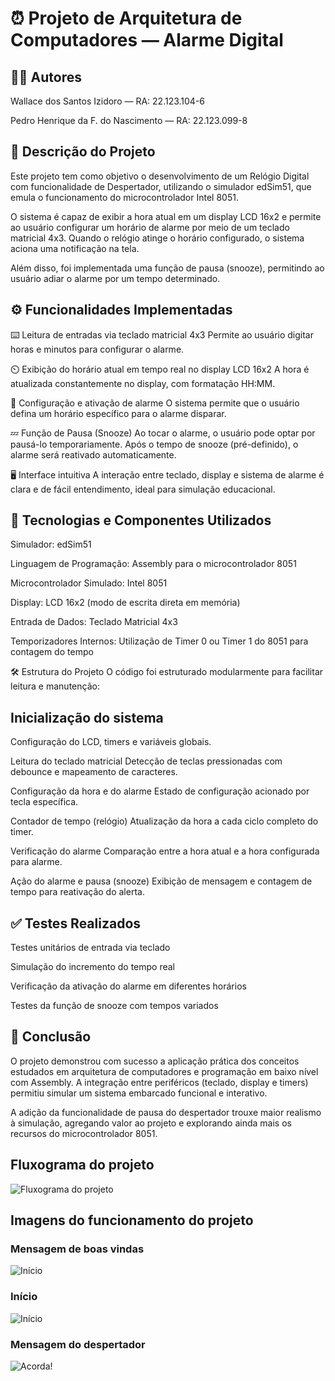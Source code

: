 # ⏰ Projeto de Arquitetura de Computadores — Alarme Digital

## 👨‍💻 Autores
Wallace dos Santos Izidoro — RA: 22.123.104-6

Pedro Henrique da F. do Nascimento — RA: 22.123.099-8

## 📌 Descrição do Projeto
Este projeto tem como objetivo o desenvolvimento de um Relógio Digital com funcionalidade de Despertador, utilizando o simulador edSim51, que emula o funcionamento do microcontrolador Intel 8051.

O sistema é capaz de exibir a hora atual em um display LCD 16x2 e permite ao usuário configurar um horário de alarme por meio de um teclado matricial 4x3. Quando o relógio atinge o horário configurado, o sistema aciona uma notificação na tela.

Além disso, foi implementada uma função de pausa (snooze), permitindo ao usuário adiar o alarme por um tempo determinado.

## ⚙️ Funcionalidades Implementadas
⌨️ Leitura de entradas via teclado matricial 4x3
Permite ao usuário digitar horas e minutos para configurar o alarme.

⏲️ Exibição do horário atual em tempo real no display LCD 16x2
A hora é atualizada constantemente no display, com formatação HH:MM.

🔔 Configuração e ativação de alarme
O sistema permite que o usuário defina um horário específico para o alarme disparar.

💤 Função de Pausa (Snooze)
Ao tocar o alarme, o usuário pode optar por pausá-lo temporariamente. Após o tempo de snooze (pré-definido), o alarme será reativado automaticamente.

🖥️ Interface intuitiva
A interação entre teclado, display e sistema de alarme é clara e de fácil entendimento, ideal para simulação educacional.

## 🧰 Tecnologias e Componentes Utilizados
Simulador: edSim51

Linguagem de Programação: Assembly para o microcontrolador 8051

Microcontrolador Simulado: Intel 8051

Display: LCD 16x2 (modo de escrita direta em memória)

Entrada de Dados: Teclado Matricial 4x3

Temporizadores Internos: Utilização de Timer 0 ou Timer 1 do 8051 para contagem do tempo

🛠️ Estrutura do Projeto
O código foi estruturado modularmente para facilitar leitura e manutenção:

## Inicialização do sistema
Configuração do LCD, timers e variáveis globais.

Leitura do teclado matricial
Detecção de teclas pressionadas com debounce e mapeamento de caracteres.

Configuração da hora e do alarme
Estado de configuração acionado por tecla específica.

Contador de tempo (relógio)
Atualização da hora a cada ciclo completo do timer.

Verificação do alarme
Comparação entre a hora atual e a hora configurada para alarme.

Ação do alarme e pausa (snooze)
Exibição de mensagem e contagem de tempo para reativação do alerta.

## ✅ Testes Realizados
Testes unitários de entrada via teclado

Simulação do incremento do tempo real

Verificação da ativação do alarme em diferentes horários

Testes da função de snooze com tempos variados

## 📌 Conclusão
O projeto demonstrou com sucesso a aplicação prática dos conceitos estudados em arquitetura de computadores e programação em baixo nível com Assembly. A integração entre periféricos (teclado, display e timers) permitiu simular um sistema embarcado funcional e interativo.

A adição da funcionalidade de pausa do despertador trouxe maior realismo à simulação, agregando valor ao projeto e explorando ainda mais os recursos do microcontrolador 8051.

## Fluxograma do projeto
![Fluxograma do projeto](imagens/mermaid-projeto-arquitetura.png)

## Imagens do funcionamento do projeto

### Mensagem de boas vindas
![Início](imagens/mensagem-iniciando.png)

### Início
![Início](imagens/inicio.png)

### Mensagem do despertador
![Acorda!](imagens/mensagem-acorda.png)
